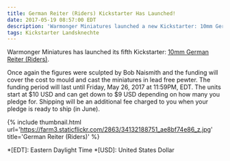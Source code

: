```yaml
---
title: German Reiter (Riders) Kickstarter Has Launched!
date: 2017-05-19 08:57:00 EDT
description: 'Warmonger Miniatures launched a new Kickstarter: 10mm German Reiter (Riders).'
tags: Kickstarter Landsknechte
---
```

Warmonger Miniatures has launched its fifth Kickstarter: [10mm German Reiter (Riders)](https://www.kickstarter.com/projects/1765086496/10mm-german-reiter-riders).

Once again the figures were sculpted by Bob Naismith and the funding will cover the cost to mould and cast the miniatures in lead free pewter. The funding period will last until Friday, May 26, 2017 at 11:59<abbr>PM</abbr>, EDT. The units start at $10 USD and can get down to $9 USD depending on how many you pledge for. Shipping will be an additional fee charged to you when your pledge is ready to ship (in June).

{% include thumbnail.html url='https://farm3.staticflickr.com/2863/34132188751_ae8bf74e86_z.jpg' title='German Reiter (Riders)' %}

*[EDT]: Eastern Daylight Time
*[USD]: United States Dollar